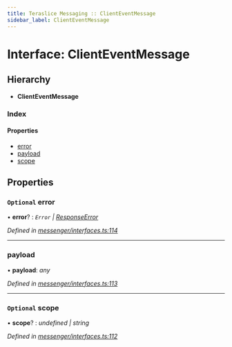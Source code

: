```yaml
---
title: Teraslice Messaging :: ClientEventMessage
sidebar_label: ClientEventMessage
---
```


# Interface: ClientEventMessage

## Hierarchy

* **ClientEventMessage**

### Index

#### Properties

* [error](clienteventmessage.md#optional-error)
* [payload](clienteventmessage.md#payload)
* [scope](clienteventmessage.md#optional-scope)

## Properties

### `Optional` error

• **error**? : *`Error` | [ResponseError](../overview.md#responseerror)*

*Defined in [messenger/interfaces.ts:114](https://github.com/terascope/teraslice/blob/6e018493/packages/teraslice-messaging/src/messenger/interfaces.ts#L114)*

___

###  payload

• **payload**: *any*

*Defined in [messenger/interfaces.ts:113](https://github.com/terascope/teraslice/blob/6e018493/packages/teraslice-messaging/src/messenger/interfaces.ts#L113)*

___

### `Optional` scope

• **scope**? : *undefined | string*

*Defined in [messenger/interfaces.ts:112](https://github.com/terascope/teraslice/blob/6e018493/packages/teraslice-messaging/src/messenger/interfaces.ts#L112)*
